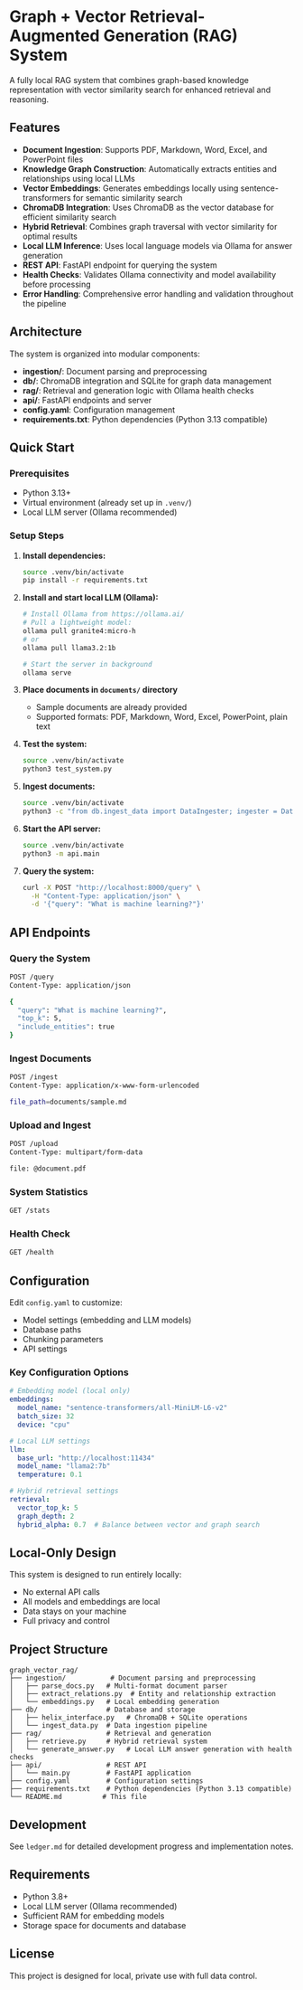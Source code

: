 # Graph + Vector Retrieval-Augmented Generation (RAG) System

A fully local RAG system that combines graph-based knowledge representation with vector similarity search for enhanced retrieval and reasoning.

## Features

- **Document Ingestion**: Supports PDF, Markdown, Word, Excel, and PowerPoint files
- **Knowledge Graph Construction**: Automatically extracts entities and relationships using local LLMs
- **Vector Embeddings**: Generates embeddings locally using sentence-transformers for semantic similarity search
- **ChromaDB Integration**: Uses ChromaDB as the vector database for efficient similarity search
- **Hybrid Retrieval**: Combines graph traversal with vector similarity for optimal results
- **Local LLM Inference**: Uses local language models via Ollama for answer generation
- **REST API**: FastAPI endpoint for querying the system
- **Health Checks**: Validates Ollama connectivity and model availability before processing
- **Error Handling**: Comprehensive error handling and validation throughout the pipeline

## Architecture

The system is organized into modular components:

- **ingestion/**: Document parsing and preprocessing
- **db/**: ChromaDB integration and SQLite for graph data management
- **rag/**: Retrieval and generation logic with Ollama health checks
- **api/**: FastAPI endpoints and server
- **config.yaml**: Configuration management
- **requirements.txt**: Python dependencies (Python 3.13 compatible)

## Quick Start

### Prerequisites
- Python 3.13+
- Virtual environment (already set up in `.venv/`)
- Local LLM server (Ollama recommended)

### Setup Steps

1. **Install dependencies:**
   ```bash
   source .venv/bin/activate
   pip install -r requirements.txt
   ```

2. **Install and start local LLM (Ollama):**
   ```bash
   # Install Ollama from https://ollama.ai/
   # Pull a lightweight model:
   ollama pull granite4:micro-h
   # or
   ollama pull llama3.2:1b

   # Start the server in background
   ollama serve
   ```

3. **Place documents in `documents/` directory**
   - Sample documents are already provided
   - Supported formats: PDF, Markdown, Word, Excel, PowerPoint, plain text

4. **Test the system:**
   ```bash
   source .venv/bin/activate
   python3 test_system.py
   ```

5. **Ingest documents:**
   ```bash
   source .venv/bin/activate
   python3 -c "from db.ingest_data import DataIngester; ingester = DataIngester(); ingester.ingest_file('documents/sample_ml.md')"
   ```

6. **Start the API server:**
   ```bash
   source .venv/bin/activate
   python3 -m api.main
   ```

7. **Query the system:**
   ```bash
   curl -X POST "http://localhost:8000/query" \
     -H "Content-Type: application/json" \
     -d '{"query": "What is machine learning?"}'
   ```

## API Endpoints

### Query the System
```bash
POST /query
Content-Type: application/json

{
  "query": "What is machine learning?",
  "top_k": 5,
  "include_entities": true
}
```

### Ingest Documents
```bash
POST /ingest
Content-Type: application/x-www-form-urlencoded

file_path=documents/sample.md
```

### Upload and Ingest
```bash
POST /upload
Content-Type: multipart/form-data

file: @document.pdf
```

### System Statistics
```bash
GET /stats
```

### Health Check
```bash
GET /health
```

## Configuration

Edit `config.yaml` to customize:
- Model settings (embedding and LLM models)
- Database paths
- Chunking parameters
- API settings

### Key Configuration Options

```yaml
# Embedding model (local only)
embeddings:
  model_name: "sentence-transformers/all-MiniLM-L6-v2"
  batch_size: 32
  device: "cpu"

# Local LLM settings
llm:
  base_url: "http://localhost:11434"
  model_name: "llama2:7b"
  temperature: 0.1

# Hybrid retrieval settings
retrieval:
  vector_top_k: 5
  graph_depth: 2
  hybrid_alpha: 0.7  # Balance between vector and graph search
```

## Local-Only Design

This system is designed to run entirely locally:
- No external API calls
- All models and embeddings are local
- Data stays on your machine
- Full privacy and control

## Project Structure

```
graph_vector_rag/
├── ingestion/           # Document parsing and preprocessing
│   ├── parse_docs.py   # Multi-format document parser
│   ├── extract_relations.py  # Entity and relationship extraction
│   └── embeddings.py   # Local embedding generation
├── db/                 # Database and storage
│   ├── helix_interface.py   # ChromaDB + SQLite operations
│   └── ingest_data.py  # Data ingestion pipeline
├── rag/                # Retrieval and generation
│   ├── retrieve.py     # Hybrid retrieval system
│   └── generate_answer.py   # Local LLM answer generation with health checks
├── api/                # REST API
│   └── main.py         # FastAPI application
├── config.yaml         # Configuration settings
├── requirements.txt    # Python dependencies (Python 3.13 compatible)
└── README.md          # This file
```

## Development

See `ledger.md` for detailed development progress and implementation notes.

## Requirements

- Python 3.8+
- Local LLM server (Ollama recommended)
- Sufficient RAM for embedding models
- Storage space for documents and database

## License

This project is designed for local, private use with full data control.

